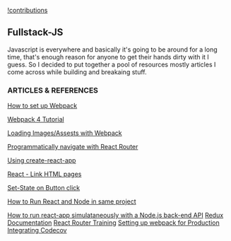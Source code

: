 
[!contributions](https://img.shields.io/badge/Contributions-Welcome-brightgreen.svg)

## Fullstack-JS
Javascript is everywhere and basically it's going to be around for a long time, that's enough reason for anyone to get their hands dirty with it I guess. 
So I decided to put together a pool of resources mostly articles I come across while building and breakaing stuff.



### ARTICLES & REFERENCES
[How to set up Webpack](https://scotch.io/tutorials/setting-up-webpack-for-any-project)

[Webpack 4 Tutorial](https://www.valentinog.com/blog/webpack-tutorial/#webpack_4_as_a_zero_configuration_module_bundler)

[Loading Images/Assests with Webpack](https://webpack.js.org/guides/asset-management/#loading-images)

[Programmatically navigate with React Router](https://tylermcginnis.com/react-router-programmatically-navigate/)

[Using create-react-app](https://www.codecademy.com/articles/how-to-create-a-react-app)

[React <Link> - Link HTML pages](https://knowbody.github.io/react-router-docs/api/Link.html)

[Set-State on Button click](https://stackoverflow.com/questions/38038521/reactjs-onclick-setstate-to-different-element)

[How to Run React and Node in same project](https://hackernoon.com/full-stack-web-application-using-react-node-js-express-and-webpack-97dbd5b9d708)

[How to run react-app simulataneously  with a Node.js back-end API](https://medium.freecodecamp.org/how-to-make-create-react-app-work-with-a-node-backend-api-7c5c48acb1b0)
[Redux Documentation](redux.js.org)
[React Router Training](https://reacttraining.com/react-router/core/guides/philosophy)
[Setting up webpack for Production](https://areknawo.com/how-to-setup-webpack-config/)
[Integrating Codecov](https://github.com/istanbuljs/nyc/blob/master/docs/setup-codecov.md)

